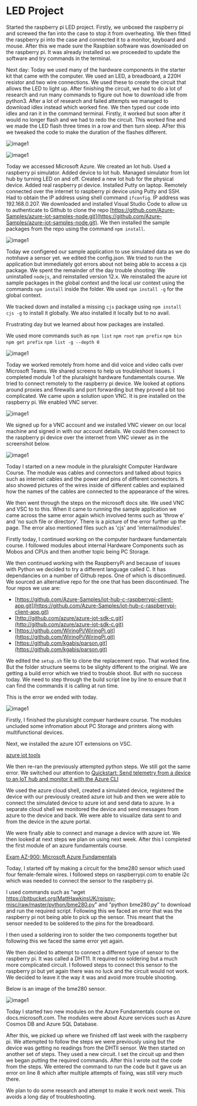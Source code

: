 # LED Project

Started the raspberry pi LED project. Firstly, we unboxed the raspberry pi and screwed the fan into the case to stop it from overheating. We then fitted the raspberry pi into the case and connected it to a monitor, keyboard and mouse. After this we made sure the Raspbian software was downloaded on the raspberry pi. It was already installed so we proceeded to update the software and try commands in the terminal.

Next day: Today we used many of the hardware components in the starter kit that came with the computer. We used an LED, a breadboard, a 220H resistor and two wire connections. We used these to create the circuit that allows the LED to light up. After finishing the circuit, we had to do a lot of research and run many commands to figure out how to download idle from python3. After a lot of research and failed attempts we managed to download idlex instead which worked fine. We then typed our code into idlex and ran it in the command terminal. Firstly, it worked but soon after it would no longer flash and we had to redo the circuit. This worked fine and we made the LED flash three times in a row and then turn sleep. AFter this we tweaked the code to make the duration of the flashes different.



![image1](./images/raspberrypi-1.jpeg)


![image1](./images/raspberrypi-2.jpeg)

Today we accessed Microsoft Azure.
We created an Iot hub.
Used a raspberry pi simulator.
Added device to Iot hub.
Managed simulator from Iot hub by turning LED on and off.
Created a new Iot hub for the physical device.
Added real raspberry pi device.
Installed Putty on laptop.
Remotely connected over the internet to raspberry pi device using Putty and SSH.
Had to obtain the IP address using shell command `ifconfig`.
IP address was 192.168.0.207.
We downloaded and installed Visual Studio Code to allow us to authenticate to Github to clone the repo [https://github.com/Azure-Samples/azure-iot-samples-node.git](https://github.com/Azure-Samples/azure-iot-samples-node.git).
We then installed the sample packages from the repo using the command `npm install`.


![image1](./images/raspberrypi-3.jpeg)


Today we configered our sample application to use simulated data as we do notnhave a sensor yet.
we edited the config.json.
We tried to run the application but immediately got errors about not being able to access a cjs package.
We spent the remainder of the day trouble shooting:
We uninstalled `nodejs`, and reinstalled version 12.x.
We reinstalled the azure iot sample packages in the global context and the local usr context using the commands `npm install` inside the folder. We used `npm install -g` for the global context.

We tracked down and installed a missing `cjs` package using `npm install cjs -g` to install it globally. We also installed it locally but to no avail.

Frustrating day but we learned about how packages are installed.

We used more commands such as `npm list` `npm root` `npm prefix` `npm bin` `npm get prefix` `npm list -g --depth 0` 


![image1](./images/emailgrab.png)


Today we worked remotely from home and did voice and video calls over Microsoft Teams. We shared screens to help us troubleshoot issues. I completed module 1 of the pluralsight hardware fundamentals course. We tried to connect remotely to the raspberry pi device. We looked at options around proxies and firewalls and port forwarding but they proved a bit too complicated. We came upon a solution upon VNC. It is pre installed on the raspberry pi. We enabled VNC server.


![image1](./images/raspberrypi-4.jpeg)


We signed up for a VNC account and we installed VNC viewer on our local machine and signed in with our account details. We could then connect to the raspberry pi device over the internet from VNC viewer as in the screenshot below.



![image1](./images/raspberrypi-5.jpeg)

Today I started on a new module in the pluralsight Computer Hardware Course. The module was cables and connectors and talked about topics such as internet cables and the power and pins of different connectors. It also showed pictures of the wires inside of different cables and explained how the names of the cables are connected to the appearance of the wires.

We then went through the steps on the microsoft docs site. We used VNC and VSC to to this. When it came to running the sample application we came across the same error again which involved terms such as 'throw e' and 'no such file or directory'. There is a picture of the error further up the page. The error also mentioned files such as 'cjs' and 'internal/modules'.

Firstly today, I continued working on the computer hardware fundamentals course. I followed modules about internal Hardware Components such as Mobos and CPUs and then another topic being PC Storage.

We then continued working with the RaspberryPi and because of issues with Python we decided to try a different language called C. It has dependancies on a number of Github repos. One of which is discontinued. We sourced an alternative repo for the one that has been discontinued. The four repos we use are:

- [https://github.com/Azure-Samples/iot-hub-c-raspberrypi-client-app.git](https://github.com/Azure-Samples/iot-hub-c-raspberrypi-client-app.git)
- [http://github.com/azure/azure-iot-sdk-c.git](http://github.com/azure/azure-iot-sdk-c.git)
- [https://github.com/WiringPi/WiringPi.git](https://github.com/WiringPi/WiringPi.git)
- [https://github.com/kgabis/parson.git](https://github.com/kgabis/parson.git)

We edited the `setup.sh` file to clone the replacement repo. That worked fine. But the folder structure seems to be slighty different to the original. We are getting a build error which we tried to trouble shoot. But with no success today. We need to step through the build script line by line to ensure that it can find the commands it is calling at run time.

This is the error we ended with today.

![image1](./images/raspberrypi-6.png)


Firstly, I finished the pluralsight compuer hardware course. The modules uncluded some infromation about PC Storage and printers along with multifunctional devices.

Next, we installed the azure IOT extensions on VSC.

[azure iot tools](https://marketplace.visualstudio.com/items?itemName=vsciot-vscode.azure-iot-tools)

We then re-ran the previously attempted python steps. We still got the same error. We switched our attention to [Quickstart: Send telemetry from a device to an IoT hub and monitor it with the Azure CLI](https://docs.microsoft.com/en-us/azure/iot-hub/quickstart-send-telemetry-cli)

We used the azure cloud shell, created a simulated device, registered the device with our previously created azure iot hub and then we were able to connect the simulated device to azure iot and send data to azure. In a separate cloud shell we monitored the device and send messages from azure to the device and back. We were able to visualize data sent to and from the device in the azure portal. 

We were finally able to connect and manage a device with azure iot. We then looked at next steps we plan on using next week. After this I completed the first module of an azure fundamentals course.

[Exam AZ-900: Microsoft Azure Fundamentals](https://docs.microsoft.com/en-us/learn/certifications/exams/az-900)

Today, I started off by making a circuit for the bme280 sensor which used four female-female wires. I followed steps on raspberrypi.com to enable i2c which was needed to connect the sensor to the raspberry pi.

I used commands such as  "wget https://bitbucket.org/MattHawkinsUK/rpispy-misc/raw/master/python/bme280.py" and "python bme280.py" to download and run the required script. Following this we faced an error that was the raspberry pi not being able to pick up the sensor. This meant that the sensor needed to be soldered to the pins for the breadboard.

I then used a soldering iron to solder the two components together but following this we faced the same error yet again.

We then decided to attempt to connect a different type of sensor to the raspberry pi. It was called a DHT11. It required no soldering but a much more complicated circuit. I followed steps to connect this sensor to the raspberry pi but yet again there was no luck and the circuit would not work. We decided to leave it the way it was and avoid more trouble shooting.

Below is an image of the bme280 sensor.

![image1](./images/raspberrypi-7.png)

Today I started two new modules on the Azure Fundamentals course on docs.microsoft.com. The modules were about Azure services such as Azure Cosmos DB and Azure SQL Database.

After this, we picked up where we finished off last week with the raspberry pi. We attempted to follow the steps we were previously using but the device was getting no readings from the DHTll sensor. We then started on another set of steps. They used a new circuit. I set the circuit up and then we began putting the required commands. After this I wrote out the code from the steps. We entered the command to run the code but it gave us an error on line 8 which after multiple attempts of fixing, was still very much there.

We plan to do some research and attempt to make it work next week. This avoids a long day of troubleshooting.

